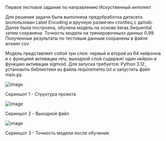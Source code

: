 Первое тестовое задание по направлению Искуственный интелект

Для решения задачи была выполнена предобработка датасета (использован Label Encoding и вручную размечен столбец с датой). Далее была построена, обучена модель на основе keras.Sequential затем сохранена. Точность модели на тренировочныхх данных 0.99. Полученные результаты по тестовым данным сохранены в файле answer.csv.

Модель представляет собой три слоя: первый и второй из 64 нейронов и с функцией активации relu, выходной слой содержит один нейрон и функцию активации sigmoid. 
Для запуска требуется: Python 3.12, установить библиотеки из файла requirements.txt и запустить файл main.py.

![image](https://github.com/serfertor/Task1/assets/37975885/2d721d41-222c-4aa5-a71c-efaa26282c60)

Скриншот 1 - Структура проекта

![image](https://github.com/serfertor/Task1/assets/37975885/89f3edc8-f1a0-44d8-b9ae-b6b994a63d18)

Скриншот 2 - Выходной файл

![image](https://github.com/serfertor/Task1/assets/37975885/e505e1c5-e382-4079-8a3b-9d44b0bd0833)

Скриншот 3 - Точность модели после обучения
